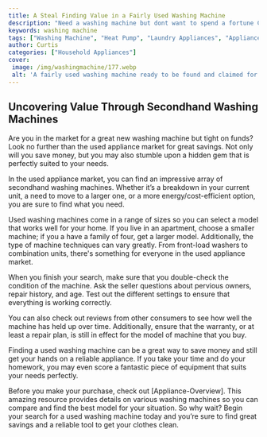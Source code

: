 ```yaml
---
title: A Steal Finding Value in a Fairly Used Washing Machine
description: "Need a washing machine but dont want to spend a fortune Check out this blog post to learn how to find value in a fairly used washing machine and get it for a steal"
keywords: washing machine
tags: ["Washing Machine", "Heat Pump", "Laundry Appliances", "Appliance Consumption", "Clean Appliance"]
author: Curtis
categories: ["Household Appliances"]
cover: 
 image: /img/washingmachine/177.webp
 alt: 'A fairly used washing machine ready to be found and claimed for a great value'
---
```

## Uncovering Value Through Secondhand Washing Machines 
Are you in the market for a great new washing machine but tight on funds? Look no further than the used appliance market for great savings. Not only will you save money, but you may also stumble upon a hidden gem that is perfectly suited to your needs.

In the used appliance market, you can find an impressive array of secondhand washing machines. Whether it’s a breakdown in your current unit, a need to move to a larger one, or a more energy/cost-efficient option, you are sure to find what you need. 

Used washing machines come in a range of sizes so you can select a model that works well for your home. If you live in an apartment, choose a smaller machine; if you a have a family of four, get a larger model. Additionally, the type of machine techniques can vary greatly. From front-load washers to combination units, there's something for everyone in the used appliance market.

When you finish your search, make sure that you double-check the condition of the machine. Ask the seller questions about pervious owners, repair history, and age. Test out the different settings to ensure that everything is working correctly. 

You can also check out reviews from other consumers to see how well the machine has held up over time. Additionally, ensure that the warranty, or at least a repair plan, is still in effect for the model of machine that you buy.

Finding a used washing machine can be a great way to save money and still get your hands on a reliable appliance. If you take your time and do your homework, you may even score a fantastic piece of equipment that suits your needs perfectly. 

Before you make your purchase, check out [Appliance-Overview]. This amazing resource provides details on various washing machines so you can compare and find the best model for your situation. 
So why wait? Begin your search for a used washing machine today and you’re sure to find great savings and a reliable tool to get your clothes clean.
